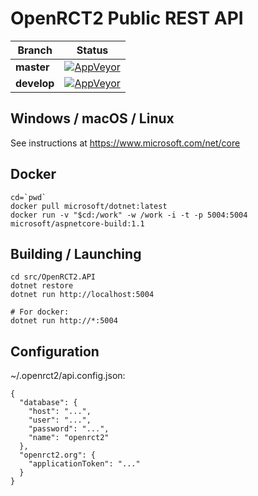 # OpenRCT2 Public REST API

| Branch      | Status  |
|-------------|---------|
| **master**  | [![AppVeyor](https://ci.appveyor.com/api/projects/status/4pmkp4ymiku0vrcg/branch/master?svg=true)](https://ci.appveyor.com/project/IntelOrca/openrct2-api) |
| **develop** | [![AppVeyor](https://ci.appveyor.com/api/projects/status/4pmkp4ymiku0vrcg/branch/develop?svg=true)](https://ci.appveyor.com/project/IntelOrca/openrct2-api) |

## Windows / macOS / Linux
See instructions at https://www.microsoft.com/net/core

## Docker
```
cd=`pwd`
docker pull microsoft/dotnet:latest
docker run -v "$cd:/work" -w /work -i -t -p 5004:5004 microsoft/aspnetcore-build:1.1
```

## Building / Launching
```
cd src/OpenRCT2.API
dotnet restore
dotnet run http://localhost:5004

# For docker:
dotnet run http://*:5004
```

## Configuration
~/.openrct2/api.config.json:
```
{
  "database": {
    "host": "...",
    "user": "...",
    "password": "...",
    "name": "openrct2"
  },
  "openrct2.org": {
    "applicationToken": "..."
  }
}
```
